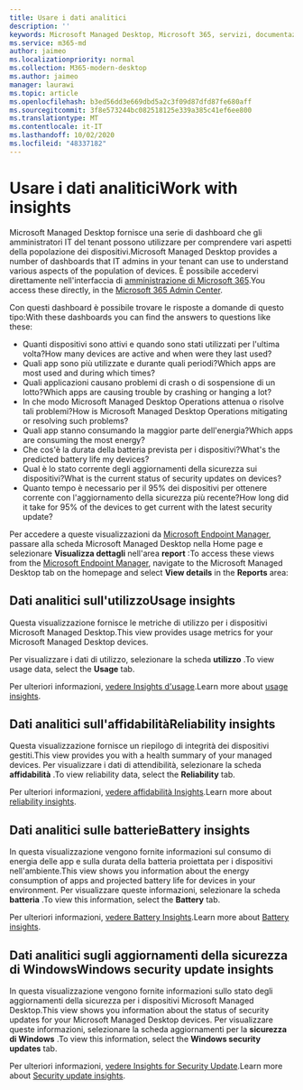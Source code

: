 ```yaml
---
title: Usare i dati analitici
description: ''
keywords: Microsoft Managed Desktop, Microsoft 365, servizi, documentazione
ms.service: m365-md
author: jaimeo
ms.localizationpriority: normal
ms.collection: M365-modern-desktop
ms.author: jaimeo
manager: laurawi
ms.topic: article
ms.openlocfilehash: b3ed56dd3e669dbd5a2c3f09d87dfd87fe680aff
ms.sourcegitcommit: 3f8e573244bc082518125e339a385c41ef6ee800
ms.translationtype: MT
ms.contentlocale: it-IT
ms.lasthandoff: 10/02/2020
ms.locfileid: "48337182"
---
```

# <a name="work-with-insights"></a><span data-ttu-id="146ff-103">Usare i dati analitici</span><span class="sxs-lookup"><span data-stu-id="146ff-103">Work with insights</span></span>

<span data-ttu-id="146ff-104">Microsoft Managed Desktop fornisce una serie di dashboard che gli amministratori IT del tenant possono utilizzare per comprendere vari aspetti della popolazione dei dispositivi.</span><span class="sxs-lookup"><span data-stu-id="146ff-104">Microsoft Managed Desktop provides a number of dashboards that IT admins in your tenant can use to understand various aspects of the population of devices.</span></span> <span data-ttu-id="146ff-105">È possibile accedervi direttamente nell'interfaccia di [amministrazione di Microsoft 365](https://admin.microsoft.com/adminportal/home?previewoff=false#/microsoftmanageddesktop).</span><span class="sxs-lookup"><span data-stu-id="146ff-105">You access these directly, in the [Microsoft 365 Admin Center](https://admin.microsoft.com/adminportal/home?previewoff=false#/microsoftmanageddesktop).</span></span>

<span data-ttu-id="146ff-106">Con questi dashboard è possibile trovare le risposte a domande di questo tipo:</span><span class="sxs-lookup"><span data-stu-id="146ff-106">With these dashboards you can find the answers to questions like these:</span></span>

- <span data-ttu-id="146ff-107">Quanti dispositivi sono attivi e quando sono stati utilizzati per l'ultima volta?</span><span class="sxs-lookup"><span data-stu-id="146ff-107">How many devices are active and when were they last used?</span></span>
- <span data-ttu-id="146ff-108">Quali app sono più utilizzate e durante quali periodi?</span><span class="sxs-lookup"><span data-stu-id="146ff-108">Which apps are most used and during which times?</span></span>
- <span data-ttu-id="146ff-109">Quali applicazioni causano problemi di crash o di sospensione di un lotto?</span><span class="sxs-lookup"><span data-stu-id="146ff-109">Which apps are causing trouble by crashing or hanging a lot?</span></span>
- <span data-ttu-id="146ff-110">In che modo Microsoft Managed Desktop Operations attenua o risolve tali problemi?</span><span class="sxs-lookup"><span data-stu-id="146ff-110">How is Microsoft Managed Desktop Operations mitigating or resolving such problems?</span></span>
- <span data-ttu-id="146ff-111">Quali app stanno consumando la maggior parte dell'energia?</span><span class="sxs-lookup"><span data-stu-id="146ff-111">Which apps are consuming the most energy?</span></span>
- <span data-ttu-id="146ff-112">Che cos'è la durata della batteria prevista per i dispositivi?</span><span class="sxs-lookup"><span data-stu-id="146ff-112">What's the predicted battery life my devices?</span></span>
- <span data-ttu-id="146ff-113">Qual è lo stato corrente degli aggiornamenti della sicurezza sui dispositivi?</span><span class="sxs-lookup"><span data-stu-id="146ff-113">What is the current status of security updates on devices?</span></span>
- <span data-ttu-id="146ff-114">Quanto tempo è necessario per il 95% dei dispositivi per ottenere corrente con l'aggiornamento della sicurezza più recente?</span><span class="sxs-lookup"><span data-stu-id="146ff-114">How long did it take for 95% of the devices to get current with the latest security update?</span></span>

<span data-ttu-id="146ff-115">Per accedere a queste visualizzazioni da [Microsoft Endpoint Manager](https://endpoint.microsoft.com/), passare alla scheda Microsoft Managed Desktop nella Home page e selezionare **Visualizza dettagli** nell'area **report** :</span><span class="sxs-lookup"><span data-stu-id="146ff-115">To access these views from the [Microsoft Endpoint Manager](https://endpoint.microsoft.com/), navigate to the Microsoft Managed Desktop tab on the homepage and select **View details** in the **Reports** area:</span></span>

<!--Update picture to show in MEM [Admin center with Reports area in the upper right including the device reports card and the "view details" link.](../../media/insights_overview.png)-->


## <a name="usage-insights"></a><span data-ttu-id="146ff-116">Dati analitici sull'utilizzo</span><span class="sxs-lookup"><span data-stu-id="146ff-116">Usage insights</span></span>
<span data-ttu-id="146ff-117">Questa visualizzazione fornisce le metriche di utilizzo per i dispositivi Microsoft Managed Desktop.</span><span class="sxs-lookup"><span data-stu-id="146ff-117">This view provides usage metrics for your Microsoft Managed Desktop devices.</span></span> 

<span data-ttu-id="146ff-118">Per visualizzare i dati di utilizzo, selezionare la scheda **utilizzo** .</span><span class="sxs-lookup"><span data-stu-id="146ff-118">To view usage data, select the **Usage** tab.</span></span>

<span data-ttu-id="146ff-119">Per ulteriori informazioni, [vedere Insights d'usage](usage-insights.md).</span><span class="sxs-lookup"><span data-stu-id="146ff-119">Learn more about [usage insights](usage-insights.md).</span></span>

## <a name="reliability-insights"></a><span data-ttu-id="146ff-120">Dati analitici sull'affidabilità</span><span class="sxs-lookup"><span data-stu-id="146ff-120">Reliability insights</span></span>
<span data-ttu-id="146ff-121">Questa visualizzazione fornisce un riepilogo di integrità dei dispositivi gestiti.</span><span class="sxs-lookup"><span data-stu-id="146ff-121">This view provides you with a health summary of your managed devices.</span></span> <span data-ttu-id="146ff-122">Per visualizzare i dati di attendibilità, selezionare la scheda **affidabilità** .</span><span class="sxs-lookup"><span data-stu-id="146ff-122">To view reliability data, select the **Reliability** tab.</span></span>

<span data-ttu-id="146ff-123">Per ulteriori informazioni, [vedere affidabilità Insights](reliability-insights.md).</span><span class="sxs-lookup"><span data-stu-id="146ff-123">Learn more about [reliability insights](reliability-insights.md).</span></span>

## <a name="battery-insights"></a><span data-ttu-id="146ff-124">Dati analitici sulle batterie</span><span class="sxs-lookup"><span data-stu-id="146ff-124">Battery insights</span></span>
<span data-ttu-id="146ff-125">In questa visualizzazione vengono fornite informazioni sul consumo di energia delle app e sulla durata della batteria proiettata per i dispositivi nell'ambiente.</span><span class="sxs-lookup"><span data-stu-id="146ff-125">This view shows you information about the energy consumption of apps and projected battery life for devices in your environment.</span></span> <span data-ttu-id="146ff-126">Per visualizzare queste informazioni, selezionare la scheda **batteria** .</span><span class="sxs-lookup"><span data-stu-id="146ff-126">To view this information, select the **Battery** tab.</span></span>

<span data-ttu-id="146ff-127">Per ulteriori informazioni, [vedere Battery Insights](battery-insights.md).</span><span class="sxs-lookup"><span data-stu-id="146ff-127">Learn more about [Battery insights](battery-insights.md).</span></span>

## <a name="windows-security-update-insights"></a><span data-ttu-id="146ff-128">Dati analitici sugli aggiornamenti della sicurezza di Windows</span><span class="sxs-lookup"><span data-stu-id="146ff-128">Windows security update insights</span></span>
<span data-ttu-id="146ff-129">In questa visualizzazione vengono fornite informazioni sullo stato degli aggiornamenti della sicurezza per i dispositivi Microsoft Managed Desktop.</span><span class="sxs-lookup"><span data-stu-id="146ff-129">This view shows you information about the status of security updates for your Microsoft Managed Desktop devices.</span></span> <span data-ttu-id="146ff-130">Per visualizzare queste informazioni, selezionare la scheda aggiornamenti per la **sicurezza di Windows** .</span><span class="sxs-lookup"><span data-stu-id="146ff-130">To view this information, select the **Windows security updates** tab.</span></span>

<span data-ttu-id="146ff-131">Per ulteriori informazioni, [vedere Insights for Security Update](security-update-insights.md).</span><span class="sxs-lookup"><span data-stu-id="146ff-131">Learn more about [Security update insights](security-update-insights.md).</span></span>
